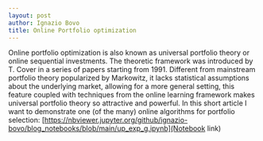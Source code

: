 ```yaml
---
layout: post
author: Ignazio Bovo
title: Online Portfolio optimization
---
```

Online portfolio optimization is also known as universal portfolio theory or online sequential investments. The theoretic framework was introduced by T. Cover in a series of papers starting from 1991. Different from mainstream portfolio theory popularized by Markowitz, it lacks statistical assumptions about the underlying market, allowing for a more general setting, this feature coupled with techniques from the online learning framework makes universal portfolio theory so attractive and powerful.
In this short article I want to demonstrate one (of the many) online algorithms for portfolio selection:
[https://nbviewer.jupyter.org/github/ignazio-bovo/blog_notebooks/blob/main/up_exp_g.ipynb](Notebook link)

